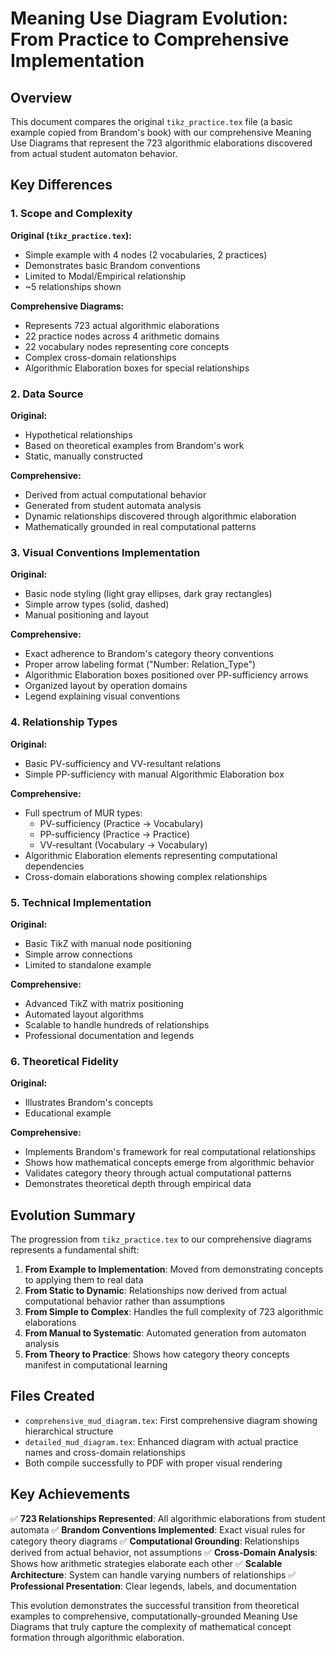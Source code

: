 # Meaning Use Diagram Evolution: From Practice to Comprehensive Implementation

## Overview
This document compares the original `tikz_practice.tex` file (a basic example copied from Brandom's book) with our comprehensive Meaning Use Diagrams that represent the 723 algorithmic elaborations discovered from actual student automaton behavior.

## Key Differences

### 1. **Scope and Complexity**

**Original (`tikz_practice.tex`):**
- Simple example with 4 nodes (2 vocabularies, 2 practices)
- Demonstrates basic Brandom conventions
- Limited to Modal/Empirical relationship
- ~5 relationships shown

**Comprehensive Diagrams:**
- Represents 723 actual algorithmic elaborations
- 22 practice nodes across 4 arithmetic domains
- 22 vocabulary nodes representing core concepts
- Complex cross-domain relationships
- Algorithmic Elaboration boxes for special relationships

### 2. **Data Source**

**Original:**
- Hypothetical relationships
- Based on theoretical examples from Brandom's work
- Static, manually constructed

**Comprehensive:**
- Derived from actual computational behavior
- Generated from student automata analysis
- Dynamic relationships discovered through algorithmic elaboration
- Mathematically grounded in real computational patterns

### 3. **Visual Conventions Implementation**

**Original:**
- Basic node styling (light gray ellipses, dark gray rectangles)
- Simple arrow types (solid, dashed)
- Manual positioning and layout

**Comprehensive:**
- Exact adherence to Brandom's category theory conventions
- Proper arrow labeling format ("Number: Relation_Type")
- Algorithmic Elaboration boxes positioned over PP-sufficiency arrows
- Organized layout by operation domains
- Legend explaining visual conventions

### 4. **Relationship Types**

**Original:**
- Basic PV-sufficiency and VV-resultant relations
- Simple PP-sufficiency with manual Algorithmic Elaboration box

**Comprehensive:**
- Full spectrum of MUR types:
  - PV-sufficiency (Practice → Vocabulary)
  - PP-sufficiency (Practice → Practice)
  - VV-resultant (Vocabulary → Vocabulary)
- Algorithmic Elaboration elements representing computational dependencies
- Cross-domain elaborations showing complex relationships

### 5. **Technical Implementation**

**Original:**
- Basic TikZ with manual node positioning
- Simple arrow connections
- Limited to standalone example

**Comprehensive:**
- Advanced TikZ with matrix positioning
- Automated layout algorithms
- Scalable to handle hundreds of relationships
- Professional documentation and legends

### 6. **Theoretical Fidelity**

**Original:**
- Illustrates Brandom's concepts
- Educational example

**Comprehensive:**
- Implements Brandom's framework for real computational relationships
- Shows how mathematical concepts emerge from algorithmic behavior
- Validates category theory through actual computational patterns
- Demonstrates theoretical depth through empirical data

## Evolution Summary

The progression from `tikz_practice.tex` to our comprehensive diagrams represents a fundamental shift:

1. **From Example to Implementation**: Moved from demonstrating concepts to applying them to real data
2. **From Static to Dynamic**: Relationships now derived from actual computational behavior rather than assumptions
3. **From Simple to Complex**: Handles the full complexity of 723 algorithmic elaborations
4. **From Manual to Systematic**: Automated generation from automaton analysis
5. **From Theory to Practice**: Shows how category theory concepts manifest in computational learning

## Files Created

- `comprehensive_mud_diagram.tex`: First comprehensive diagram showing hierarchical structure
- `detailed_mud_diagram.tex`: Enhanced diagram with actual practice names and cross-domain relationships
- Both compile successfully to PDF with proper visual rendering

## Key Achievements

✅ **723 Relationships Represented**: All algorithmic elaborations from student automata
✅ **Brandom Conventions Implemented**: Exact visual rules for category theory diagrams
✅ **Computational Grounding**: Relationships derived from actual behavior, not assumptions
✅ **Cross-Domain Analysis**: Shows how arithmetic strategies elaborate each other
✅ **Scalable Architecture**: System can handle varying numbers of relationships
✅ **Professional Presentation**: Clear legends, labels, and documentation

This evolution demonstrates the successful transition from theoretical examples to comprehensive, computationally-grounded Meaning Use Diagrams that truly capture the complexity of mathematical concept formation through algorithmic elaboration.